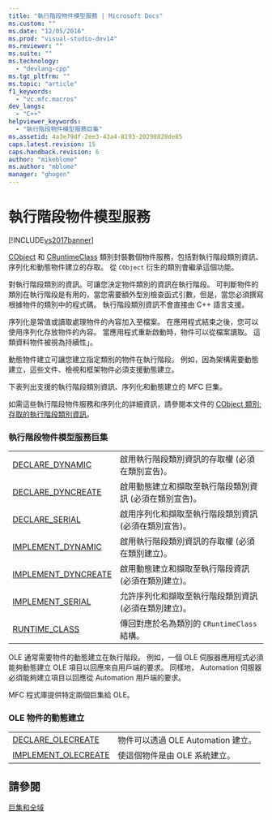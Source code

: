 ```yaml
---
title: "執行階段物件模型服務 | Microsoft Docs"
ms.custom: ""
ms.date: "12/05/2016"
ms.prod: "visual-studio-dev14"
ms.reviewer: ""
ms.suite: ""
ms.technology: 
  - "devlang-cpp"
ms.tgt_pltfrm: ""
ms.topic: "article"
f1_keywords: 
  - "vc.mfc.macros"
dev_langs: 
  - "C++"
helpviewer_keywords: 
  - "執行階段物件模型服務巨集"
ms.assetid: 4a3e79df-2ee3-43a4-8193-20298828de85
caps.latest.revision: 15
caps.handback.revision: 6
author: "mikeblome"
ms.author: "mblome"
manager: "ghogen"
---
```

# 執行階段物件模型服務
[!INCLUDE[vs2017banner](../../assembler/inline/includes/vs2017banner.md)]

[CObject](../../mfc/reference/cobject-class.md) 和 [CRuntimeClass](../../mfc/reference/cruntimeclass-structure.md) 類別封裝數個物件服務，包括對執行階段類別資訊、序列化和動態物件建立的存取。  從 `CObject` 衍生的類別會繼承這個功能。  
  
 對執行階段類別的資訊。可讓您決定物件類別的資訊在執行階段。  可判斷物件的類別在執行階段是有用的，當您需要額外型別檢查函式引數，但是，當您必須撰寫根據物件的類別中的程式碼。  執行階段類別資訊不會直接由 C\+\+ 語言支援。  
  
 序列化是常值或讀取處理物件的內容加入至檔案。  在應用程式結束之後，您可以使用序列化存放物件的內容。  當應用程式重新啟動時，物件可以從檔案讀取。  這類資料物件被視為持續性」。  
  
 動態物件建立可讓您建立指定類別的物件在執行階段。  例如，因為架構需要動態建立，這些文件、檢視和框架物件必須支援動態建立。  
  
 下表列出支援的執行階段類別資訊、序列化和動態建立的 MFC 巨集。  
  
 如需這些執行階段物件服務和序列化的詳細資訊，請參閱本文件的 [CObject 類別:存取的執行階段類別資訊](../../mfc/accessing-run-time-class-information.md)。  
  
### 執行階段物件模型服務巨集  
  
|||  
|-|-|  
|[DECLARE\_DYNAMIC](../Topic/DECLARE_DYNAMIC.md)|啟用執行階段類別資訊的存取權 \(必須在類別宣告\)。|  
|[DECLARE\_DYNCREATE](../Topic/DECLARE_DYNCREATE.md)|啟用動態建立和擷取至執行階段類別資訊 \(必須在類別宣告\)。|  
|[DECLARE\_SERIAL](../Topic/DECLARE_SERIAL.md)|啟用序列化和擷取至執行階段類別資訊 \(必須在類別宣告\)。|  
|[IMPLEMENT\_DYNAMIC](../Topic/IMPLEMENT_DYNAMIC.md)|啟用執行階段類別資訊的存取權 \(必須在類別建立\)。|  
|[IMPLEMENT\_DYNCREATE](../Topic/IMPLEMENT_DYNCREATE.md)|啟用動態建立和擷取至執行階段資訊 \(必須在類別建立\)。|  
|[IMPLEMENT\_SERIAL](../Topic/IMPLEMENT_SERIAL.md)|允許序列化和擷取至執行階段類別資訊 \(必須在類別建立\)。|  
|[RUNTIME\_CLASS](../Topic/RUNTIME_CLASS.md)|傳回對應於名為類別的 `CRuntimeClass` 結構。|  
  
 OLE 通常需要物件的動態建立在執行階段。  例如，一個 OLE 伺服器應用程式必須能夠動態建立 OLE 項目以回應來自用戶端的要求。  同樣地， Automation 伺服器必須能夠建立項目以回應從 Automation 用戶端的要求。  
  
 MFC 程式庫提供特定兩個巨集給 OLE。  
  
### OLE 物件的動態建立  
  
|||  
|-|-|  
|[DECLARE\_OLECREATE](../Topic/DECLARE_OLECREATE.md)|物件可以透過 OLE Automation 建立。|  
|[IMPLEMENT\_OLECREATE](../Topic/IMPLEMENT_OLECREATE.md)|使這個物件是由 OLE 系統建立。|  
  
## 請參閱  
 [巨集和全域](../../mfc/reference/mfc-macros-and-globals.md)